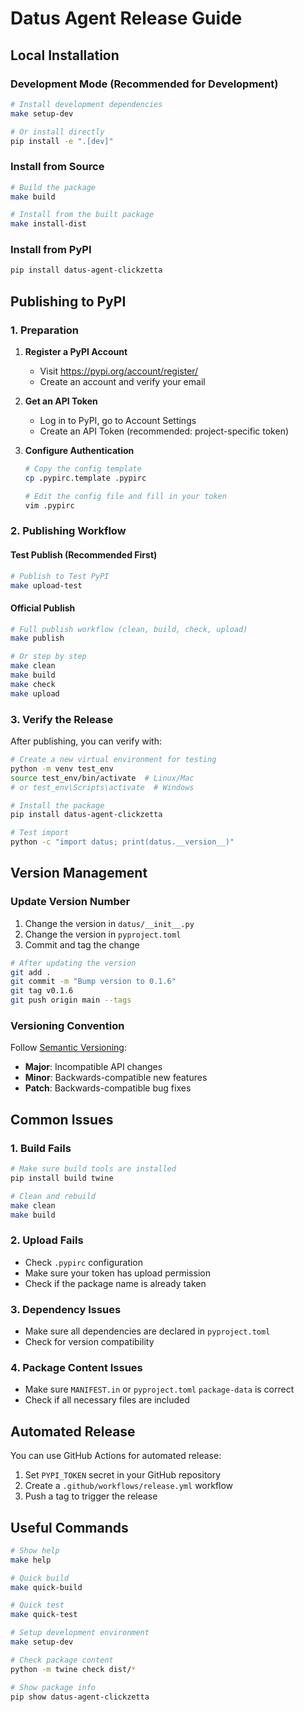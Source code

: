 # Datus Agent Release Guide

## Local Installation

### Development Mode (Recommended for Development)
```bash
# Install development dependencies
make setup-dev

# Or install directly
pip install -e ".[dev]"
```

### Install from Source
```bash
# Build the package
make build

# Install from the built package
make install-dist
```

### Install from PyPI
```bash
pip install datus-agent-clickzetta
```

## Publishing to PyPI

### 1. Preparation

1. **Register a PyPI Account**
   - Visit https://pypi.org/account/register/
   - Create an account and verify your email

2. **Get an API Token**
   - Log in to PyPI, go to Account Settings
   - Create an API Token (recommended: project-specific token)

3. **Configure Authentication**
   ```bash
   # Copy the config template
   cp .pypirc.template .pypirc
   
   # Edit the config file and fill in your token
   vim .pypirc
   ```

### 2. Publishing Workflow

#### Test Publish (Recommended First)
```bash
# Publish to Test PyPI
make upload-test
```

#### Official Publish
```bash
# Full publish workflow (clean, build, check, upload)
make publish

# Or step by step
make clean
make build
make check
make upload
```

### 3. Verify the Release

After publishing, you can verify with:

```bash
# Create a new virtual environment for testing
python -m venv test_env
source test_env/bin/activate  # Linux/Mac
# or test_env\Scripts\activate  # Windows

# Install the package
pip install datus-agent-clickzetta

# Test import
python -c "import datus; print(datus.__version__)"
```

## Version Management

### Update Version Number

1. Change the version in `datus/__init__.py`
2. Change the version in `pyproject.toml`
3. Commit and tag the change

```bash
# After updating the version
git add .
git commit -m "Bump version to 0.1.6"
git tag v0.1.6
git push origin main --tags
```

### Versioning Convention

Follow [Semantic Versioning](https://semver.org/):

- **Major**: Incompatible API changes
- **Minor**: Backwards-compatible new features
- **Patch**: Backwards-compatible bug fixes

## Common Issues

### 1. Build Fails
```bash
# Make sure build tools are installed
pip install build twine

# Clean and rebuild
make clean
make build
```

### 2. Upload Fails
- Check `.pypirc` configuration
- Make sure your token has upload permission
- Check if the package name is already taken

### 3. Dependency Issues
- Make sure all dependencies are declared in `pyproject.toml`
- Check for version compatibility

### 4. Package Content Issues
- Make sure `MANIFEST.in` or `pyproject.toml` `package-data` is correct
- Check if all necessary files are included

## Automated Release

You can use GitHub Actions for automated release:

1. Set `PYPI_TOKEN` secret in your GitHub repository
2. Create a `.github/workflows/release.yml` workflow
3. Push a tag to trigger the release

## Useful Commands

```bash
# Show help
make help

# Quick build
make quick-build

# Quick test
make quick-test

# Setup development environment
make setup-dev

# Check package content
python -m twine check dist/*

# Show package info
pip show datus-agent-clickzetta
``` 
